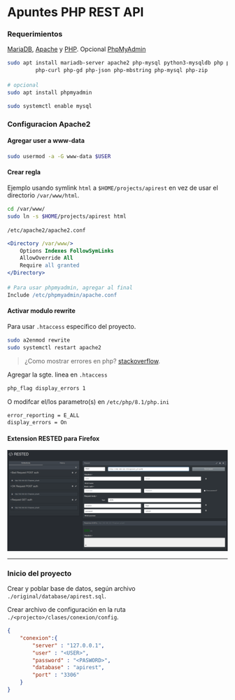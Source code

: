 # Apuntes PHP REST API

### Requerimientos

[MariaDB](https://mariadb.com/docs/), [Apache](https://httpd.apache.org/docs/)
y [PHP](https://www.php.net/docs.php). Opcional
[PhpMyAdmin](https://docs.phpmyadmin.net/en/latest/)

```sh
sudo apt install mariadb-server apache2 php-mysql python3-mysqldb php php-cli \
         php-curl php-gd php-json php-mbstring php-mysql php-zip

# opcional
sudo apt install phpmyadmin
```

```sh
sudo systemctl enable mysql
```

### Configuracion Apache2

#### Agregar user a www-data

```sh
sudo usermod -a -G www-data $USER
```

#### Crear regla

Ejemplo usando symlink `html` a `$HOME/projects/apirest` en vez de usar el
directorio `/var/www/html`.

```sh
cd /var/www/
sudo ln -s $HOME/projects/apirest html
```

`/etc/apache2/apache2.conf`

```apache
<Directory /var/www/>
    Options Indexes FollowSymLinks
    AllowOverride All 
    Require all granted
</Directory>

# Para usar phpmyadmin, agregar al final
Include /etc/phpmyadmin/apache.conf
```

#### Activar modulo rewrite

Para usar `.htaccess` específico del proyecto.

```sh
sudo a2enmod rewrite
sudo systemctl restart apache2
```

> ¿Como mostrar errores en php? [stackoverflow](https://stackoverflow.com/questions/1053424/how-do-i-get-php-errors-to-display).

Agregar la sgte. linea en `.htaccess`

```apache
php_flag display_errors 1
```

O modifcar el/los parametro(s) en `/etc/php/8.1/php.ini`

```apache
error_reporting = E_ALL
display_errors = On
```

#### Extension RESTED para Firefox

![img](./imgs/firefox_rested_extension.png)

----

### Inicio del proyecto

Crear y poblar base de datos, según archivo `./original/database/apirest.sql`.

Crear archivo de configuración en la ruta `./<projecto>/clases/conexion/config`.

```json
{
    "conexion":{
        "server" : "127.0.0.1",
        "user" : "<USER>",
        "password" : "<PASWORD>",
        "database" : "apirest",
        "port" : "3306"
    }
}
```
